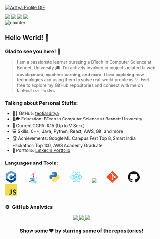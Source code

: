 <a href=""><img src="./assets/adityabanner.gif" width="100%" height="280" alt="Aditya Profile GIF"></a>

[<img src="https://img.shields.io/badge/github-%23121011.svg?&style=for-the-badge&logo=github&logoColor=white" />](https://github.com/teotiaaditya)
[<img src="https://img.shields.io/badge/linkedin-%230077B5.svg?&style=for-the-badge&logo=linkedin&logoColor=white" />](https://www.linkedin.com/in/aditya-teotia-9401a7241/)
[<img src="https://img.shields.io/badge/twitter-%231DA1F2.svg?&style=for-the-badge&logo=twitter&logoColor=white" />](https://twitter.com/teotiaaditya)
[<img src="https://img.shields.io/badge/dev.to-%230A0A0A.svg?&style=for-the-badge&logo=dev-dot-to&logoColor=white" />](https://dev.to/teotiaaditya)  
![counter](https://komarev.com/ghpvc/?username=teotiaaditya&style=flat-square)

## Hello World! 👋

### Glad to see you here! 🤩 &nbsp;

> I am a passionate learner pursuing a BTech in Computer Science at Bennett University 🎓. I'm actively involved in projects related to web development, machine learning, and more. I love exploring new technologies and using them to solve real-world problems ✨. Feel free to explore my GitHub repositories and connect with me on LinkedIn or Twitter.

### Talking about Personal Stuffs:

- 👨‍💻 GitHub: [teotiaaditya](https://github.com/teotiaaditya)
- 👨🎓 Education: BTech in Computer Science at Bennett University
- 🎉 Current CGPA: 8.15 (Up to V Sem.)
- 💻 Skills: C++, Java, Python, React, AWS, Git, and more
- 🏆 Achievements: Google ML Campus Fest Top 8, Smart India Hackathon Top 100, AWS Academy Graduate
- 📄 Portfolio: [LinkedIn Portfolio](https://www.linkedin.com/in/aditya-teotia-9401a7241/)

### Languages and Tools:

<img src="https://raw.githubusercontent.com/devicons/devicon/master/icons/cplusplus/cplusplus-original.svg" width="40px">&nbsp;&nbsp;&nbsp;&nbsp;&nbsp;&nbsp;&nbsp;&nbsp;<img src="https://raw.githubusercontent.com/devicons/devicon/master/icons/java/java-original.svg" width="40px">&nbsp;&nbsp;&nbsp;&nbsp;&nbsp;&nbsp;&nbsp;&nbsp;<img src="https://raw.githubusercontent.com/devicons/devicon/master/icons/python/python-original.svg" width="40px">&nbsp;&nbsp;&nbsp;&nbsp;&nbsp;&nbsp;&nbsp;&nbsp;<img src="https://raw.githubusercontent.com/devicons/devicon/master/icons/react/react-original.svg" width="40px">&nbsp;&nbsp;&nbsp;&nbsp;&nbsp;&nbsp;&nbsp;&nbsp;<img src="https://raw.githubusercontent.com/devicons/devicon/master/icons/aws/aws-original.svg" width="40px">&nbsp;&nbsp;&nbsp;&nbsp;&nbsp;&nbsp;&nbsp;&nbsp;<img src="https://raw.githubusercontent.com/devicons/devicon/master/icons/git/git-original.svg" width="40px">&nbsp;&nbsp;&nbsp;&nbsp;&nbsp;&nbsp;&nbsp;&nbsp;<img src="https://raw.githubusercontent.com/devicons/devicon/master/icons/github/github-original.svg" width="40px">&nbsp;&nbsp;&nbsp;&nbsp;&nbsp;&nbsp;&nbsp;&nbsp;<img src="https://raw.githubusercontent.com/devicons/devicon/master/icons/javascript/javascript-original.svg" width="40px">

### ⚙️ &nbsp;GitHub Analytics

<p align="center">
<a href="https://github.com/teotiaaditya">
  <img height="180em" src="https://github-readme-stats-eight-theta.vercel.app/api?username=teotiaaditya&show_icons=true&theme=vue-dark&include_all_commits=true&count_private=true" />
  <img height="180em" src="https://github-readme-stats-eight-theta.vercel.app/api/top-langs/?username=teotiaaditya&layout=compact&exclude_lang=java+r&theme=vue-dark" />
  <img height="180em" src="github-readme-streak-stats.herokuapp.svg"/>
</a>
</p>

<div align="center">

### Show some ❤️ by starring some of the repositories!

</div>
